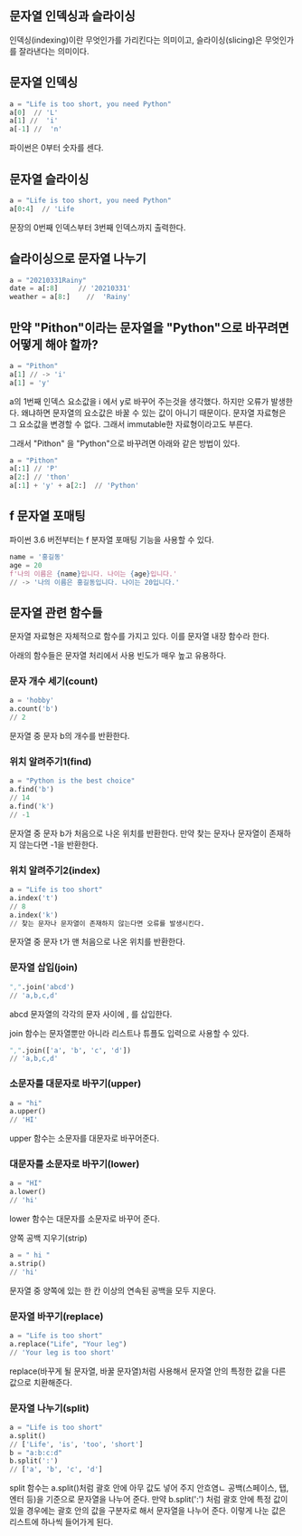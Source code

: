 ## 문자열 인덱싱과 슬라이싱

인덱싱(indexing)이란 무엇인가를 가리킨다는 의미이고, 슬라이싱(slicing)은 무엇인가를 잘라낸다는 의미이다.

## **문자열 인덱싱**

```python
a = "Life is too short, you need Python"
a[0]  // 'L'
a[1] //  'i'
a[-1] //  'n'
```

파이썬은 0부터 숫자를 센다.

## **문자열 슬라이싱**

```python
a = "Life is too short, you need Python"
a[0:4]  // 'Life
```

문장의 0번째 인덱스부터 3번째 인덱스까지 출력한다.

## **슬라이싱으로 문자열 나누기**

```python
a = "20210331Rainy"
date = a[:8]     // '20210331'
weather = a[8:]    //  'Rainy'
```

## 만약 "Pithon"이라는 문자열을 "Python"으로 바꾸려면 어떻게 해야 할까?

```python
a = "Pithon"
a[1] // -> 'i'
a[1] = 'y'
```

a의 1번째 인덱스 요소값을 i 에서 y로 바꾸어 주는것을 생각했다. 하지만 오류가 발생한다. 왜냐하면 문자열의 요소값은 바꿀 수 있는 값이 아니기 때문이다. 문자열 자료형은 그 요소값을 변경할 수 없다. 그래서 immutable한 자료형이라고도 부른다.

그래서 "Pithon" 을 "Python"으로 바꾸려면 아래와 같은 방법이 있다.

```python
a = "Pithon"
a[:1] // 'P'
a[2:] // 'thon'
a[:1] + 'y' + a[2:]  // 'Python'
```

## f 문자열 포매팅

파이썬 3.6 버전부터는 f 분자열 포매팅 기능을 사용할 수 있다.

```python
name = '홍길동'
age = 20
f'나의 이름은 {name}입니다. 나이는 {age}입니다.'
// -> '나의 이름은 홍길동입니다. 나이는 20입니다.'
```

## 문자열 관련 함수들

문자열 자료형은 자체적으로 함수를 가지고 있다. 이를 문자열 내장 함수라 한다.

아래의 함수들은 문자열 처리에서 사용 빈도가 매우 높고 유용하다.

### 문자 개수 세기(count)

```python
a = 'hobby'
a.count('b')
// 2
```

문자열 중 문자 b의 개수를 반환한다.

### 위치 알려주기1(find)

```python
a = "Python is the best choice"
a.find('b')
// 14
a.find('k')
// -1
```

문자열 중 문자 b가 처음으로 나온 위치를 반환한다. 만약 찾는 문자나 문자열이 존재하지 않는다면 -1을 반환한다.

### 위치 알려주기2(index)

```python
a = "Life is too short"
a.index('t')
// 8
a.index('k')
// 찾는 문자나 문자열이 존재하지 않는다면 오류를 발생시킨다.
```

문자열 중 문자 t가 맨 처음으로 나온 위치를 반환한다.

### 문자열 삽입(join)

```python
",".join('abcd')
// 'a,b,c,d'
```

abcd 문자열의 각각의 문자 사이에 , 를 삽입한다.

join 함수는 문자열뿐만 아니라 리스트나 튜플도 입력으로 사용할 수 있다.

```python
",".join(['a', 'b', 'c', 'd'])
// 'a,b,c,d'
```

### 소문자를 대문자로 바꾸기(upper)

```python
a = "hi"
a.upper()
// 'HI'
```

upper 함수는 소문자를 대문자로 바꾸어준다.

### 대문자를 소문자로 바꾸기(lower)

```python
a = "HI"
a.lower()
// 'hi'
```

lower 함수는 대문자를 소문자로 바꾸어 준다.

양쪽 공백 지우기(strip)

```python
a = " hi "
a.strip()
// 'hi'
```

문자열 중 양쪽에 있는 한 칸 이상의 연속된 공백을 모두 지운다.

### 문자열 바꾸기(replace)

```python
a = "Life is too short"
a.replace("Life", "Your leg")
// 'Your leg is too short'
```

replace(바꾸게 될 문자열, 바꿀 문자열)처럼 사용해서 문자열 안의 특정한 값을 다른 값으로 치환해준다.

### 문자열 나누기(split)

```python
a = "Life is too short"
a.split()
// ['Life', 'is', 'too', 'short']
b = "a:b:c:d"
b.split(':')
// ['a', 'b', 'c', 'd']
```

split 함수는 a.split()처럼 괄호 안에 아무 값도 넣어 주지 안흐염ㄴ 공백(스페이스, 탭, 엔터 등)을 기준으로 문자열을 나누어 준다. 만약 b.split(':') 처럼 괄호 안에 특정 값이 있을 경우에는 괄호 안의 값을 구분자로 해서 문자열을 나누어 준다. 이렇게 나눈 값은 리스트에 하나씩 들어가게 된다.